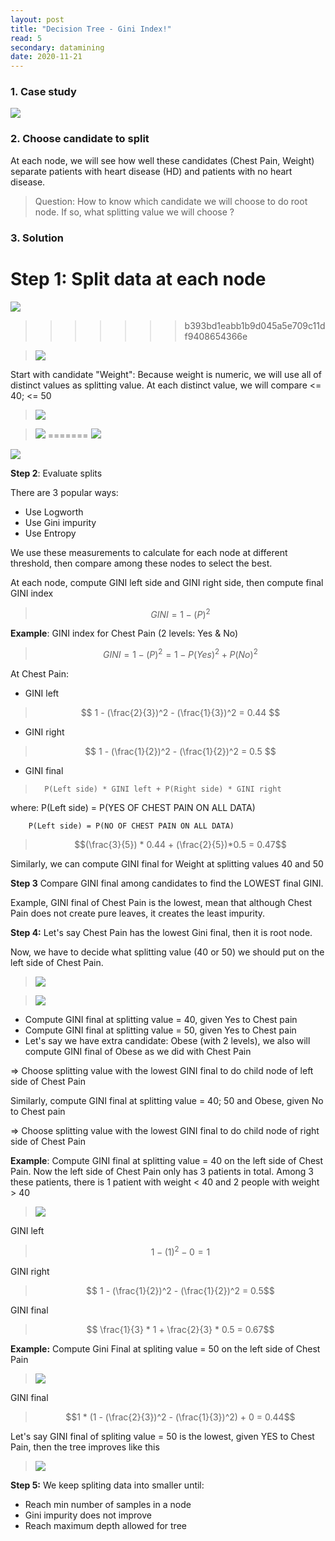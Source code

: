 ```yaml
---
layout: post
title: "Decision Tree - Gini Index!"
read: 5
secondary: datamining
date: 2020-11-21
---
```


### 1. Case study 

![](/sources/DataMining-DecisionTree.png)

### 2. Choose candidate to split 

At each node, we will see how well these candidates (Chest Pain, Weight) separate patients with heart disease (HD) and patients with no heart disease.

>Question: How to know which candidate we will choose to do root node. If so, what splitting value we will choose ?

### 3. Solution

**Step 1**: Split data at each node
=======
![](/sources/DataMining-DecisionTree2.png)
>>>>>>> b393bd1eabb1b9d045a5e709c11df9408654366e

>![](/sources/DataMining-DecisionTree2.png)

Start with candidate "Weight":
Because weight is numeric, we will use all of distinct values as splitting value. At each distinct value, we will compare <= 40; <= 50

>![](/sources/DataMining-DecisionTree3.png)

>![](/sources/DataMining-DecisionTree4.png)
=======
![](/sources/DataMining-DecisionTree3.png)

![](/sources/DataMining-DecisionTree4.png)

**Step 2**: Evaluate splits

There are 3 popular ways:
* Use Logworth
* Use Gini impurity
* Use Entropy

We use these measurements to calculate for each node at different threshold, then compare among these nodes to select the best.
 
 At each node, compute GINI left side and GINI right side, then compute final GINI index

>$$ GINI = 1 - (P)^2 $$


 **Example**: GINI index for Chest Pain (2 levels: Yes & No)

 >$$ GINI = 1 - (P)^2 
         = 1 - {P(Yes)^2 + P(No)^2} $$ 

At Chest Pain:

- GINI left
>$$ 1 - (\frac{2}{3})^2 - (\frac{1}{3})^2 = 0.44  $$

- GINI right
>$$ 1 - (\frac{1}{2})^2 - (\frac{1}{2})^2 = 0.5 $$

- GINI final
>       P(Left side) * GINI left + P(Right side) * GINI right 
where:  P(Left side) = P(YES OF CHEST PAIN ON ALL DATA) 

        P(Left side) = P(NO OF CHEST PAIN ON ALL DATA)
        
>$$(\frac{3}{5}) * 0.44 + (\frac{2}{5})*0.5 = 0.47$$

Similarly, we can compute GINI final for Weight at splitting values 40 and 50

**Step 3** Compare GINI final among candidates to find the LOWEST final GINI.

Example, GINI final of Chest Pain is the lowest, mean that although Chest Pain does not create pure leaves, it creates the least impurity.

**Step 4:** Let's say Chest Pain has the lowest Gini final, then it is root node.

Now, we have to decide what splitting value (40 or 50) we should put on the left side of Chest Pain.

>![](/sources/DataMining-DecisionTree5.png) 

>![](/sources/DataMining-DecisionTree5b.png)

- Compute GINI final at splitting value = 40, given Yes to Chest pain
- Compute GINI final at splitting value = 50, given Yes to Chest pain
- Let's say we have extra candidate: Obese (with 2 levels), we also will compute GINI final of Obese as we did with Chest Pain

=> Choose splitting value with the lowest GINI final to do child node of left side of Chest Pain

Similarly, compute GINI final at splitting value = 40; 50 and Obese, given No to Chest pain

=> Choose splitting value with the lowest GINI final to do child node of right side of Chest Pain

**Example**: Compute GINI final at splitting value = 40 on the left side of Chest Pain. Now the left side of Chest Pain only has 3 patients in total. Among 3 these patients, there is 1 patient with weight < 40 and 2 people with weight > 40

>![](/sources/DataMining-DecisionTree6.png)

GINI left
>$$ 1 - (1)^2 - 0 = 1$$

GINI right
>$$ 1 - (\frac{1}{2})^2 - (\frac{1}{2})^2 = 0.5$$

GINI final
>$$ \frac{1}{3} * 1 + \frac{2}{3} * 0.5 = 0.67$$

**Example:** Compute Gini Final at spliting value = 50 on the left side of Chest Pain

>![](/sources/DataMining-DecisionTree7.png)

GINI final
>$$1 * (1 - (\frac{2}{3})^2 - (\frac{1}{3})^2) + 0 = 0.44$$

Let's say GINI final of spliting value = 50 is the lowest, given YES to Chest Pain, then the tree improves like this

>![](/sources/DataMining-DecisionTree8.png)

**Step 5:** We keep spliting data into smaller until:
- Reach min number of samples in a node
- Gini impurity does not improve
- Reach maximum depth allowed for tree
